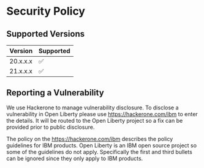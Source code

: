 # Security Policy

## Supported Versions

| Version    | Supported          |
| ---------- | ------------------ |
| 20.x.x.x   | :white_check_mark: |
| 21.x.x.x   | :white_check_mark: |

## Reporting a Vulnerability

We use Hackerone to manage vulnerability disclosure. To disclose a vulnerability in Open Liberty please use https://hackerone.com/ibm to enter the details. It will be routed to the Open Liberty project so a fix can be provided prior to public disclosure.
 
The policy on the https://hackerone.com/ibm describes the policy guidelines for IBM products. Open Liberty is an IBM open source project so some of the guidelines do not apply. Specifically the first and third bullets can be ignored since they only apply to IBM products.
